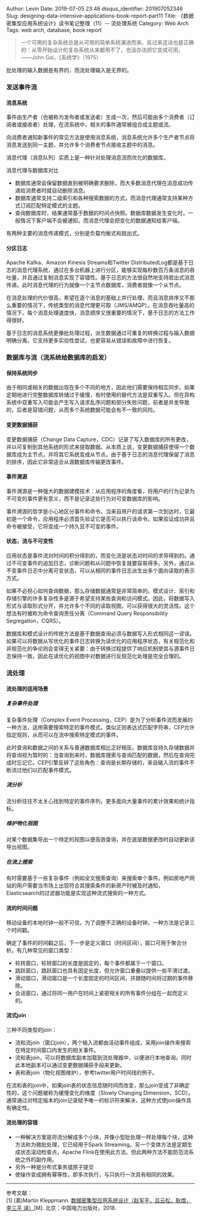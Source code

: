 Author: Levin
Date: 2019-07-05 23:46
disqus_identifier: 201907052346
Slug: designing-data-intensive-applications-book-report-part11
Title: 《数据密集型应用系统设计》读书笔记整理（11）-- 流处理系统
Category: Web Arch
Tags: web arch, database, book report

> 一个可用的复杂系统总是从可用的简单系统演进而来。反过来这话也是正确的：从零开始设计的复杂系统从来都用不了，也没办法把它变成可用。  
> ——John Gal，《系统学》（1975）

批处理的输入数据是有界的，而流处理输入是无界的。

### 发送事件流

#### 消息系统

事件由生产者（也被称为发布者或发送者）生成一次，然后可能由多个消费者（订阅者或接收者）处理，在流系统中，相关的事件通常被组合成主题或流。

向消费者通知新事件的常见方法是使用消息系统，消息系统允许多个生产者节点将消息发送到同一主题，并允许多个消费者节点接收主题中的消息。

消息代理（消息队列）实质上是一种针对处理消息流而优化的数据库。

消息代理与数据库对比

* 数据库通常会保留数据直到被明确要求删除，而大多数消息代理在消息成功传递给消费者时就自动删除消息。
* 数据库通常支持二级索引和各种搜索数据的方式，而消息代理通常支持某种方式订阅匹配特定模式的主题。
* 查询数据库时，结果通常基于数据的时间点快照。数据库数据发生变化时，一般情况下客户端不会被通知。而消息代理会把变化的数据通知给客户端。

有两种主要的消息传递模式，分别是负载均衡式和扇出式。

#### 分区日志

Apache Kafka、Amazon Kinesis Streams和Twitter DistributedLog都是基于日志的消息代理系统，通过在多台机器上进行分区，能够实现每秒数百万条消息的吞吐量，并且通过复制消息实现了容错性。基于日志的方法很自然地支持扇出式消息传递。此时消息代理的行为就像一个主节点数据库，消费者就像一个从节点。

在消息处理的代价很高，希望在逐个消息的基础上并行处理，而且消息排序又不那么重要的情况下，传统类型的消息代理更可取（JMS/AMQP）。在消息吞吐量高的情况下，每个消息处理速度快，消息顺序又很重要的情况下，基于日志的方法工作得很好。

基于日志的消息系统更像批处理过程，派生数据通过可重复的转换过程与输入数据明确分离。它支持更多实验性尝试，也更容易从错误和故障中进行恢复。

### 数据库与流（流系统给数据库的启发）

#### 保持系统同步

由于相同或相关的数据出现在多个不同的地方，因此他们需要保持相互同步。如果定期地进行完整数据库转储过于缓慢，有时使用的替代方法是双重写入。但在异构系统中双重写入可能会产生写入请求乱序问题和部分失败问题，前者是并发导致的，后者是容错问题，从而多个系统数据可能会有不一致的风险。

#### 变更数据捕获

变更数据捕获（Change Data Capture，CDC）记录了写入数据库的所有更改，并以可复制到其他系统的形式来提取数据。从本质上说，变更数据捕获使得一个数据库成为主节点，并将其它系统变成从节点。由于基于日志的消息代理保留了消息的排序，因此它非常适合从源数据库传输更改事件。

#### 事件溯源

事件溯源是一种强大的数据建模技术：从应用程序的角度看，将用户的行为记录为不可变的事件更有意义，而不是记录这些行为对可变数据库的影响。

事件溯源的哲学是小心地区分事件和命令。当来自用户的请求第一次到达时，它最初是一个命令，应用程序必须首先验证它是否可以执行该命令。如果验证成功并且命令被接受，它将变成一个持久且不可变的事件。

#### 状态，流与不可变性

应用状态是事件流对时间的积分得到的，而变化流是状态对时间的求导得到的。通过不可变事件的追加日志，诊断问题和从问题中恢复就要容易得多。另外，通过从不变事件日志中分离可变状态，可以从相同的事件日志派生出多个面向读取的表示方式。

如果不必担心如何查询数据，那么存储数据通常是非常简单的。模式设计、索引和存储引擎的许多复杂性多是源于希望支持某些查询和访问模式。因此，将数据写入形式与读取形式分开，并允许多个不同的读取视图，可以获得很大的灵活性。这个想法有时被称为命令查询责任分离（Command Query Responsibility Segregation，CQRS）。

数据库和模式设计的传统方法是基于数据查询必须与数据写入形式相同这一谬误。如果可以将数据从写优化的事件日志转换为读优化的应用程序状态，有关规范化和非规范化的争论则会变得无关紧要：由于转换过程提供了响应机制使其与源事件日志保持一致，因此在读优化的视图中对数据进行反规范化处理是完全合理的。

### 流处理

#### 流处理的适用场景

##### 复杂事件处理

复杂事件处理（Complex Event Processing，CEP）是为了分析事件流而发展的一种方法，适用需要搜索特定的事件模式。类似正则表达式匹配字符串，CEP允许指定规则，从而可以在流中搜索特定模式的事件。

此时查询和数据之间的关系与普通数据库相比正好相反。数据库会持久存储数据并将查询视为暂时的：当查询到来时，数据库搜索与查询匹配的数据，然后在查询完成时忘记它。CEP引擎反转了这些角色：查询是长期存储的，来自输入流的事件不断流过他们以匹配事件模式。

##### 流分析

流分析往往不太关心找到特定的事件序列，更多面向大量事件的累计效果和统计指标。

##### 维护物化视图

对某个数据集导出一个特定的视图以便高效查询，并在底层数据更改时自动更新该导出视图。

##### 在流上搜索

有时需要基于一些复杂事件（例如全文搜索查询）来搜索单个事件。例如房地产网站的用户需要当市场上出现符合其搜索条件的新房产时被及时通知，Elasticsearch的过滤器功能是实现这种流式搜索的一种方式。

#### 流的时间问题

移动设备的本地时钟一般不可信，为了调整不正确的设备时钟，一种方法是记录三个时间戳。

确定了事件的时间戳之后，下一步是定义窗口（时间区间），窗口可用于聚合分析。有几种常见的窗口类型：

* 轮转窗口，轮转窗口的长度是固定的，每个事件都属于一个窗口。
* 跳跃窗口，跳跃窗口也具有固定长度，但允许窗口重叠以提供一些平滑过渡。
* 滑动窗口，滑动窗口是一个长度固定的时间区间，并跟随时间将过期的事件移除。
* 会话窗口，通过将同一用户在时间上紧密相关的所有事件分组在一起而定义的。

#### 流式join

三种不同类型的join：

* 流和流join（窗口join），两个输入流都由活动事件组成，采用join操作来搜索在特定时间窗口内发生的相关事件。
* 流和表join，可以将数据库副本加载到流处理器中，以便进行本地查询。同时此本地副本可以通过变更数据捕获手段来更新。
* 表和表join（物化视图维护），参考twitter用户时间线的例子。

在流和表的join中，如果join表的状态信息随时间而改变，那么join变成了非确定性的，这个问题被称为缓慢变化的维度（Slowly Changing Dimension，SCD）。通常通过对特定版本的join记录赋予唯一的标识符来解决，这种方式使join操作具有确定性。

#### 流处理的容错

* 一种解决方案是将流分解成多个小块，并像小型批处理一样处理每个块，这种方法称为微批处理，它已经用于Spark Streaming。另一个变体方法是定期生成状态滚动检查点，Apache Flink在使用此方法。但此两种方法不能防范流系统之外的副作用。
* 另外一种是分布式事务或原子提交
* 使操作变成拥有幂等性，即多次执行，与只执行一次具有相同的效果。

---

参考文献：  
[1] \(美\)Martin Kleppmann. [数据密集型应用系统设计（赵军平，吕云松，耿煜，李三平 译）](https://www.bicky.me/url.html#https://book.douban.com/subject/30329536/)[M]. 北京：中国电力出版社，2018.
